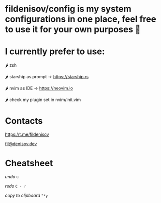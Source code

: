 # fildenisov/config is my system configurations in one place, feel free to use it for your own purposes 🤙

# I currently prefer to use:

🌶 zsh

🌶 starship as prompt -> https://starship.rs

🌶 nvim as IDE -> https://neovim.io 

🌶 check my plugin set in nvim/init.vim

# Contacts
https://t.me/fildenisov 

fil@denisov.dev

# Cheatsheet

_undo_ `u`

_redo_ `C - r`

_copy to clipboard_ `"*y`
